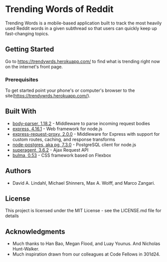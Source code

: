 # Trending Words of Reddit

Trending Words is a mobile-based application built to track the most heavily used Reddit words in a given subthread so that users can quickly keep up fast-changing topics.

## Getting Started

Go to https://trendywrds.herokuapp.com/ to find what is trending right now on the internet's front page.

### Prerequisites

To get started point your phone's or computer's browser to the site(https://trendywrds.herokuapp.com/).

## Built With

* [body-parser, 1.18.2](https://github.com/expressjs/body-parser) - Middleware to parse incoming request bodies
* [express, 4.16.1](http://expressjs.com/) - Web framework for node.js
* [express-request-proxy, 2.0.0](https://github.com/4front/express-request-proxy) - Middleware for Express with support for custom routes, caching, and response transforms
* [node-postgres, aka pg, 7.3.0](https://node-postgres.com/) - PostgreSQL client for node.js
* [superagent, 3.6.2](https://github.com/visionmedia/superagent) - Ajax Request API
* [bulma, 0.53](http://bulma.io/) - CSS framework based on Flexbox

## Authors

* David A. Lindahl, Michael Shinners, Max A. Wolff, and Marco Zangari.

## License

This project is licensed under the MIT License - see the LICENSE.md file for details

## Acknowledgments

* Much thanks to Han Bao, Megan Flood, and Luay Younus. And Nicholas Hunt-Walker.
* Much inspiration drawn from our colleagues at Code Fellows in 301d24.
